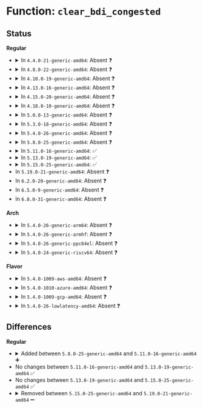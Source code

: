 # Function: <code>clear_bdi_congested</code>

## Status
<b>Regular</b>
<ul>
<li>
<details>
<summary>In <code>4.4.0-21-generic-amd64</code>: Absent ❓</summary>

```json
{
  "name": "clear_bdi_congested",
  "collision_type": "Unique Static",
  "inline_type": "Full",
  "funcs": [
    {
      "addr": 18446744071582055457,
      "name": "clear_bdi_congested",
      "external": false,
      "loc": "include/linux/backing-dev-defs.h:183",
      "file": "fs/fuse/dev.c",
      "inline": "declared, inlined",
      "caller_inline": [
        "fs/fuse/dev.c:request_end",
        "fs/fuse/dev.c:request_end"
      ],
      "caller_func": []
    }
  ],
  "symbols": []
}
```
</details>
</li>
<li>
<details>
<summary>In <code>4.8.0-22-generic-amd64</code>: Absent ❓</summary>

```json
{
  "name": "clear_bdi_congested",
  "collision_type": "Unique Static",
  "inline_type": "Full",
  "funcs": [
    {
      "addr": 18446744071582267264,
      "name": "clear_bdi_congested",
      "external": false,
      "loc": "include/linux/backing-dev-defs.h:184",
      "file": "fs/fuse/dev.c",
      "inline": "declared, inlined",
      "caller_inline": [
        "fs/fuse/dev.c:request_end",
        "fs/fuse/dev.c:request_end"
      ],
      "caller_func": []
    }
  ],
  "symbols": []
}
```
</details>
</li>
<li>
<details>
<summary>In <code>4.10.0-19-generic-amd64</code>: Absent ❓</summary>

```json
{
  "name": "clear_bdi_congested",
  "collision_type": "Unique Static",
  "inline_type": "Full",
  "funcs": [
    {
      "addr": 18446744071582358928,
      "name": "clear_bdi_congested",
      "external": false,
      "loc": "include/linux/backing-dev-defs.h:187",
      "file": "fs/fuse/dev.c",
      "inline": "declared, inlined",
      "caller_inline": [
        "fs/fuse/dev.c:request_end",
        "fs/fuse/dev.c:request_end"
      ],
      "caller_func": []
    }
  ],
  "symbols": []
}
```
</details>
</li>
<li>
<details>
<summary>In <code>4.13.0-16-generic-amd64</code>: Absent ❓</summary>

```json
{
  "name": "clear_bdi_congested",
  "collision_type": "Unique Static",
  "inline_type": "Full",
  "funcs": [
    {
      "addr": 18446744071582442799,
      "name": "clear_bdi_congested",
      "external": false,
      "loc": "include/linux/backing-dev-defs.h:191",
      "file": "fs/fuse/dev.c",
      "inline": "declared, inlined",
      "caller_inline": [
        "fs/fuse/dev.c:request_end",
        "fs/fuse/dev.c:request_end"
      ],
      "caller_func": []
    }
  ],
  "symbols": []
}
```
</details>
</li>
<li>
<details>
<summary>In <code>4.15.0-20-generic-amd64</code>: Absent ❓</summary>

```json
{
  "name": "clear_bdi_congested",
  "collision_type": "Unique Static",
  "inline_type": "Full",
  "funcs": [
    {
      "addr": 18446744071582593358,
      "name": "clear_bdi_congested",
      "external": false,
      "loc": "include/linux/backing-dev-defs.h:216",
      "file": "fs/fuse/dev.c",
      "inline": "declared, inlined",
      "caller_inline": [
        "fs/fuse/dev.c:request_end",
        "fs/fuse/dev.c:request_end"
      ],
      "caller_func": []
    }
  ],
  "symbols": []
}
```
</details>
</li>
<li>
<details>
<summary>In <code>4.18.0-10-generic-amd64</code>: Absent ❓</summary>

```json
{
  "name": "clear_bdi_congested",
  "collision_type": "Unique Static",
  "inline_type": "Full",
  "funcs": [
    {
      "addr": 18446744071582783786,
      "name": "clear_bdi_congested",
      "external": false,
      "loc": "include/linux/backing-dev-defs.h:216",
      "file": "fs/fuse/dev.c",
      "inline": "declared, inlined",
      "caller_inline": [
        "fs/fuse/dev.c:request_end",
        "fs/fuse/dev.c:request_end"
      ],
      "caller_func": []
    }
  ],
  "symbols": []
}
```
</details>
</li>
<li>
<details>
<summary>In <code>5.0.0-13-generic-amd64</code>: Absent ❓</summary>

```json
{
  "name": "clear_bdi_congested",
  "collision_type": "Static Duplication",
  "inline_type": "Full",
  "funcs": [
    {
      "addr": 18446744071582887928,
      "name": "clear_bdi_congested",
      "external": false,
      "loc": "include/linux/backing-dev-defs.h:218",
      "file": "fs/fuse/dev.c",
      "inline": "declared, inlined",
      "caller_inline": [
        "fs/fuse/dev.c:request_end",
        "fs/fuse/dev.c:request_end"
      ],
      "caller_func": []
    },
    {
      "addr": 18446744071582945467,
      "name": "clear_bdi_congested",
      "external": false,
      "loc": "include/linux/backing-dev-defs.h:218",
      "file": "fs/fuse/control.c",
      "inline": "declared, inlined",
      "caller_inline": [
        "fs/fuse/control.c:fuse_conn_congestion_threshold_write",
        "fs/fuse/control.c:fuse_conn_congestion_threshold_write"
      ],
      "caller_func": []
    }
  ],
  "symbols": []
}
```
</details>
</li>
<li>
<details>
<summary>In <code>5.3.0-18-generic-amd64</code>: Absent ❓</summary>

```json
{
  "name": "clear_bdi_congested",
  "collision_type": "Static Duplication",
  "inline_type": "Full",
  "funcs": [
    {
      "addr": 18446744071583067103,
      "name": "clear_bdi_congested",
      "external": false,
      "loc": "include/linux/backing-dev-defs.h:217",
      "file": "fs/fuse/dev.c",
      "inline": "declared, inlined",
      "caller_inline": [
        "fs/fuse/dev.c:request_end",
        "fs/fuse/dev.c:request_end"
      ],
      "caller_func": []
    },
    {
      "addr": 18446744071583126046,
      "name": "clear_bdi_congested",
      "external": false,
      "loc": "include/linux/backing-dev-defs.h:217",
      "file": "fs/fuse/control.c",
      "inline": "declared, inlined",
      "caller_inline": [
        "fs/fuse/control.c:fuse_conn_congestion_threshold_write",
        "fs/fuse/control.c:fuse_conn_congestion_threshold_write"
      ],
      "caller_func": []
    }
  ],
  "symbols": []
}
```
</details>
</li>
<li>
<details>
<summary>In <code>5.4.0-26-generic-amd64</code>: Absent ❓</summary>

```json
{
  "name": "clear_bdi_congested",
  "collision_type": "Static Duplication",
  "inline_type": "Full",
  "funcs": [
    {
      "addr": 18446744071583170740,
      "name": "clear_bdi_congested",
      "external": false,
      "loc": "include/linux/backing-dev-defs.h:240",
      "file": "fs/fuse/dev.c",
      "inline": "declared, inlined",
      "caller_inline": [
        "fs/fuse/dev.c:fuse_request_end",
        "fs/fuse/dev.c:fuse_request_end"
      ],
      "caller_func": []
    },
    {
      "addr": 18446744071583232078,
      "name": "clear_bdi_congested",
      "external": false,
      "loc": "include/linux/backing-dev-defs.h:240",
      "file": "fs/fuse/control.c",
      "inline": "declared, inlined",
      "caller_inline": [
        "fs/fuse/control.c:fuse_conn_congestion_threshold_write",
        "fs/fuse/control.c:fuse_conn_congestion_threshold_write"
      ],
      "caller_func": []
    }
  ],
  "symbols": []
}
```
</details>
</li>
<li>
<details>
<summary>In <code>5.8.0-25-generic-amd64</code>: Absent ❓</summary>

```json
{
  "name": "clear_bdi_congested",
  "collision_type": "Static Duplication",
  "inline_type": "Full",
  "funcs": [
    {
      "addr": 18446744071583493620,
      "name": "clear_bdi_congested",
      "external": false,
      "loc": "include/linux/backing-dev-defs.h:238",
      "file": "fs/fuse/dev.c",
      "inline": "declared, inlined",
      "caller_inline": [
        "fs/fuse/dev.c:fuse_request_end",
        "fs/fuse/dev.c:fuse_request_end"
      ],
      "caller_func": []
    },
    {
      "addr": 18446744071583559276,
      "name": "clear_bdi_congested",
      "external": false,
      "loc": "include/linux/backing-dev-defs.h:238",
      "file": "fs/fuse/control.c",
      "inline": "declared, inlined",
      "caller_inline": [
        "fs/fuse/control.c:fuse_conn_congestion_threshold_write",
        "fs/fuse/control.c:fuse_conn_congestion_threshold_write"
      ],
      "caller_func": []
    }
  ],
  "symbols": []
}
```
</details>
</li>
<li>
<details>
<summary>In <code>5.11.0-16-generic-amd64</code>: ✅</summary>

```c
void clear_bdi_congested(struct backing_dev_info * bdi, int sync)
```

```json
{
  "name": "clear_bdi_congested",
  "collision_type": "Unique Global",
  "inline_type": "No",
  "funcs": [
    {
      "addr": 18446744071581471104,
      "name": "clear_bdi_congested",
      "external": true,
      "loc": "mm/backing-dev.c:919",
      "file": "mm/backing-dev.c",
      "inline": "seen, unknown",
      "caller_inline": [],
      "caller_func": [
        "fs/fuse/dev.c:fuse_request_end",
        "fs/fuse/dev.c:fuse_request_end",
        "fs/fuse/control.c:fuse_conn_congestion_threshold_write",
        "fs/fuse/control.c:fuse_conn_congestion_threshold_write"
      ]
    }
  ],
  "symbols": [
    {
      "addr": 18446744071581471104,
      "name": "clear_bdi_congested",
      "section": ".text",
      "bind": "STB_GLOBAL",
      "size": 91
    }
  ]
}
```
</details>
</li>
<li>
<details>
<summary>In <code>5.13.0-19-generic-amd64</code>: ✅</summary>

```c
void clear_bdi_congested(struct backing_dev_info * bdi, int sync)
```

```json
{
  "name": "clear_bdi_congested",
  "collision_type": "Unique Global",
  "inline_type": "No",
  "funcs": [
    {
      "addr": 18446744071581491888,
      "name": "clear_bdi_congested",
      "external": true,
      "loc": "mm/backing-dev.c:918",
      "file": "mm/backing-dev.c",
      "inline": "seen, unknown",
      "caller_inline": [],
      "caller_func": [
        "fs/fuse/dev.c:fuse_request_end",
        "fs/fuse/dev.c:fuse_request_end",
        "fs/fuse/control.c:fuse_conn_congestion_threshold_write",
        "fs/fuse/control.c:fuse_conn_congestion_threshold_write"
      ]
    }
  ],
  "symbols": [
    {
      "addr": 18446744071581491888,
      "name": "clear_bdi_congested",
      "section": ".text",
      "bind": "STB_GLOBAL",
      "size": 91
    }
  ]
}
```
</details>
</li>
<li>
<details>
<summary>In <code>5.15.0-25-generic-amd64</code>: ✅</summary>

```c
void clear_bdi_congested(struct backing_dev_info * bdi, int sync)
```

```json
{
  "name": "clear_bdi_congested",
  "collision_type": "Unique Global",
  "inline_type": "No",
  "funcs": [
    {
      "addr": 18446744071581750560,
      "name": "clear_bdi_congested",
      "external": true,
      "loc": "mm/backing-dev.c:1001",
      "file": "mm/backing-dev.c",
      "inline": "seen, unknown",
      "caller_inline": [],
      "caller_func": [
        "fs/fuse/dev.c:fuse_request_end",
        "fs/fuse/dev.c:fuse_request_end",
        "fs/fuse/control.c:fuse_conn_congestion_threshold_write",
        "fs/fuse/control.c:fuse_conn_congestion_threshold_write"
      ]
    }
  ],
  "symbols": [
    {
      "addr": 18446744071581750560,
      "name": "clear_bdi_congested",
      "section": ".text",
      "bind": "STB_GLOBAL",
      "size": 168
    }
  ]
}
```
</details>
</li>
<li>
In <code>5.19.0-21-generic-amd64</code>: Absent ❓
</li>
<li>
In <code>6.2.0-20-generic-amd64</code>: Absent ❓
</li>
<li>
In <code>6.5.0-9-generic-amd64</code>: Absent ❓
</li>
<li>
In <code>6.8.0-31-generic-amd64</code>: Absent ❓
</li>
</ul>
<b>Arch</b>
<ul>
<li>
<details>
<summary>In <code>5.4.0-26-generic-arm64</code>: Absent ❓</summary>

```json
{
  "name": "clear_bdi_congested",
  "collision_type": "Static Duplication",
  "inline_type": "Full",
  "funcs": [
    {
      "addr": 18446603336494885492,
      "name": "clear_bdi_congested",
      "external": false,
      "loc": "include/linux/backing-dev-defs.h:240",
      "file": "fs/fuse/dev.c",
      "inline": "declared, inlined",
      "caller_inline": [
        "fs/fuse/dev.c:fuse_request_end",
        "fs/fuse/dev.c:fuse_request_end"
      ],
      "caller_func": []
    },
    {
      "addr": 18446603336494954864,
      "name": "clear_bdi_congested",
      "external": false,
      "loc": "include/linux/backing-dev-defs.h:240",
      "file": "fs/fuse/control.c",
      "inline": "declared, inlined",
      "caller_inline": [
        "fs/fuse/control.c:fuse_conn_congestion_threshold_write",
        "fs/fuse/control.c:fuse_conn_congestion_threshold_write"
      ],
      "caller_func": []
    }
  ],
  "symbols": []
}
```
</details>
</li>
<li>
<details>
<summary>In <code>5.4.0-26-generic-armhf</code>: Absent ❓</summary>

```json
{
  "name": "clear_bdi_congested",
  "collision_type": "Static Duplication",
  "inline_type": "Full",
  "funcs": [
    {
      "addr": 3228297620,
      "name": "clear_bdi_congested",
      "external": false,
      "loc": "include/linux/backing-dev-defs.h:240",
      "file": "fs/fuse/dev.c",
      "inline": "declared, inlined",
      "caller_inline": [
        "fs/fuse/dev.c:fuse_request_end",
        "fs/fuse/dev.c:fuse_request_end"
      ],
      "caller_func": []
    },
    {
      "addr": 3228362540,
      "name": "clear_bdi_congested",
      "external": false,
      "loc": "include/linux/backing-dev-defs.h:240",
      "file": "fs/fuse/control.c",
      "inline": "declared, inlined",
      "caller_inline": [
        "fs/fuse/control.c:fuse_conn_congestion_threshold_write",
        "fs/fuse/control.c:fuse_conn_congestion_threshold_write"
      ],
      "caller_func": []
    }
  ],
  "symbols": []
}
```
</details>
</li>
<li>
<details>
<summary>In <code>5.4.0-26-generic-ppc64el</code>: Absent ❓</summary>

```json
{
  "name": "clear_bdi_congested",
  "collision_type": "Static Duplication",
  "inline_type": "Full",
  "funcs": [
    {
      "addr": 13835058055288744316,
      "name": "clear_bdi_congested",
      "external": false,
      "loc": "include/linux/backing-dev-defs.h:240",
      "file": "fs/fuse/dev.c",
      "inline": "declared, inlined",
      "caller_inline": [
        "fs/fuse/dev.c:fuse_request_end",
        "fs/fuse/dev.c:fuse_request_end"
      ],
      "caller_func": []
    },
    {
      "addr": 13835058055288829596,
      "name": "clear_bdi_congested",
      "external": false,
      "loc": "include/linux/backing-dev-defs.h:240",
      "file": "fs/fuse/control.c",
      "inline": "declared, inlined",
      "caller_inline": [
        "fs/fuse/control.c:fuse_conn_congestion_threshold_write",
        "fs/fuse/control.c:fuse_conn_congestion_threshold_write"
      ],
      "caller_func": []
    }
  ],
  "symbols": []
}
```
</details>
</li>
<li>
<details>
<summary>In <code>5.4.0-24-generic-riscv64</code>: Absent ❓</summary>

```json
{
  "name": "clear_bdi_congested",
  "collision_type": "Static Duplication",
  "inline_type": "Full",
  "funcs": [
    {
      "addr": 18446743936274201000,
      "name": "clear_bdi_congested",
      "external": false,
      "loc": "include/linux/backing-dev-defs.h:240",
      "file": "fs/fuse/dev.c",
      "inline": "declared, inlined",
      "caller_inline": [
        "fs/fuse/dev.c:fuse_request_end",
        "fs/fuse/dev.c:fuse_request_end"
      ],
      "caller_func": []
    },
    {
      "addr": 18446743936274257492,
      "name": "clear_bdi_congested",
      "external": false,
      "loc": "include/linux/backing-dev-defs.h:240",
      "file": "fs/fuse/control.c",
      "inline": "declared, inlined",
      "caller_inline": [
        "fs/fuse/control.c:fuse_conn_congestion_threshold_write",
        "fs/fuse/control.c:fuse_conn_congestion_threshold_write"
      ],
      "caller_func": []
    }
  ],
  "symbols": []
}
```
</details>
</li>
</ul>
<b>Flavor</b>
<ul>
<li>
<details>
<summary>In <code>5.4.0-1009-aws-amd64</code>: Absent ❓</summary>

```json
{
  "name": "clear_bdi_congested",
  "collision_type": "Static Duplication",
  "inline_type": "Full",
  "funcs": [
    {
      "addr": 18446744071583139476,
      "name": "clear_bdi_congested",
      "external": false,
      "loc": "include/linux/backing-dev-defs.h:240",
      "file": "fs/fuse/dev.c",
      "inline": "declared, inlined",
      "caller_inline": [
        "fs/fuse/dev.c:fuse_request_end",
        "fs/fuse/dev.c:fuse_request_end"
      ],
      "caller_func": []
    },
    {
      "addr": 18446744071583200814,
      "name": "clear_bdi_congested",
      "external": false,
      "loc": "include/linux/backing-dev-defs.h:240",
      "file": "fs/fuse/control.c",
      "inline": "declared, inlined",
      "caller_inline": [
        "fs/fuse/control.c:fuse_conn_congestion_threshold_write",
        "fs/fuse/control.c:fuse_conn_congestion_threshold_write"
      ],
      "caller_func": []
    }
  ],
  "symbols": []
}
```
</details>
</li>
<li>
<details>
<summary>In <code>5.4.0-1010-azure-amd64</code>: Absent ❓</summary>

```json
{
  "name": "clear_bdi_congested",
  "collision_type": "Static Duplication",
  "inline_type": "Full",
  "funcs": [
    {
      "addr": 18446744071583076628,
      "name": "clear_bdi_congested",
      "external": false,
      "loc": "include/linux/backing-dev-defs.h:240",
      "file": "fs/fuse/dev.c",
      "inline": "declared, inlined",
      "caller_inline": [
        "fs/fuse/dev.c:fuse_request_end",
        "fs/fuse/dev.c:fuse_request_end"
      ],
      "caller_func": []
    },
    {
      "addr": 18446744071583137966,
      "name": "clear_bdi_congested",
      "external": false,
      "loc": "include/linux/backing-dev-defs.h:240",
      "file": "fs/fuse/control.c",
      "inline": "declared, inlined",
      "caller_inline": [
        "fs/fuse/control.c:fuse_conn_congestion_threshold_write",
        "fs/fuse/control.c:fuse_conn_congestion_threshold_write"
      ],
      "caller_func": []
    }
  ],
  "symbols": []
}
```
</details>
</li>
<li>
<details>
<summary>In <code>5.4.0-1009-gcp-amd64</code>: Absent ❓</summary>

```json
{
  "name": "clear_bdi_congested",
  "collision_type": "Static Duplication",
  "inline_type": "Full",
  "funcs": [
    {
      "addr": 18446744071583123508,
      "name": "clear_bdi_congested",
      "external": false,
      "loc": "include/linux/backing-dev-defs.h:240",
      "file": "fs/fuse/dev.c",
      "inline": "declared, inlined",
      "caller_inline": [
        "fs/fuse/dev.c:fuse_request_end",
        "fs/fuse/dev.c:fuse_request_end"
      ],
      "caller_func": []
    },
    {
      "addr": 18446744071583184846,
      "name": "clear_bdi_congested",
      "external": false,
      "loc": "include/linux/backing-dev-defs.h:240",
      "file": "fs/fuse/control.c",
      "inline": "declared, inlined",
      "caller_inline": [
        "fs/fuse/control.c:fuse_conn_congestion_threshold_write",
        "fs/fuse/control.c:fuse_conn_congestion_threshold_write"
      ],
      "caller_func": []
    }
  ],
  "symbols": []
}
```
</details>
</li>
<li>
<details>
<summary>In <code>5.4.0-26-lowlatency-amd64</code>: Absent ❓</summary>

```json
{
  "name": "clear_bdi_congested",
  "collision_type": "Static Duplication",
  "inline_type": "Full",
  "funcs": [
    {
      "addr": 18446744071583215776,
      "name": "clear_bdi_congested",
      "external": false,
      "loc": "include/linux/backing-dev-defs.h:240",
      "file": "fs/fuse/dev.c",
      "inline": "declared, inlined",
      "caller_inline": [
        "fs/fuse/dev.c:fuse_request_end",
        "fs/fuse/dev.c:fuse_request_end"
      ],
      "caller_func": []
    },
    {
      "addr": 18446744071583278046,
      "name": "clear_bdi_congested",
      "external": false,
      "loc": "include/linux/backing-dev-defs.h:240",
      "file": "fs/fuse/control.c",
      "inline": "declared, inlined",
      "caller_inline": [
        "fs/fuse/control.c:fuse_conn_congestion_threshold_write",
        "fs/fuse/control.c:fuse_conn_congestion_threshold_write"
      ],
      "caller_func": []
    }
  ],
  "symbols": []
}
```
</details>
</li>
</ul>

## Differences
<b>Regular</b>
<ul>
<li>
<details>
<summary>Added between <code>5.8.0-25-generic-amd64</code> and <code>5.11.0-16-generic-amd64</code> ➕</summary>

```c
void clear_bdi_congested(struct backing_dev_info * bdi, int sync)
```
</details>
</li>
<li>
No changes between <code>5.11.0-16-generic-amd64</code> and <code>5.13.0-19-generic-amd64</code> ✅
</li>
<li>
No changes between <code>5.13.0-19-generic-amd64</code> and <code>5.15.0-25-generic-amd64</code> ✅
</li>
<li>
<details>
<summary>Removed between <code>5.15.0-25-generic-amd64</code> and <code>5.19.0-21-generic-amd64</code> ➖</summary>

```c
void clear_bdi_congested(struct backing_dev_info * bdi, int sync)
```
</details>
</li>
</ul>
